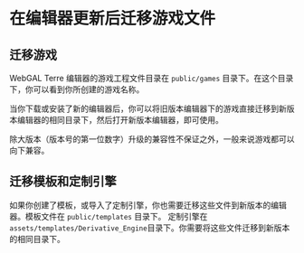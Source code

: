 # 在编辑器更新后迁移游戏文件

## 迁移游戏

WebGAL Terre 编辑器的游戏工程文件目录在 `public/games` 目录下。在这个目录下，你可以看到你所创建的游戏名称。

当你下载或安装了新的编辑器后，你可以将旧版本编辑器下的游戏直接迁移到新版本编辑器的相同目录下，然后打开新版本编辑器，即可使用。

除大版本（版本号的第一位数字）升级的兼容性不保证之外，一般来说游戏都可以向下兼容。

## 迁移模板和定制引擎

如果你创建了模板，或导入了定制引擎，你也需要迁移这些文件到新版本的编辑器。模板文件在 `public/templates` 目录下。
定制引擎在 `assets/templates/Derivative_Engine`目录下。你需要将这些文件迁移到新版本的相同目录下。
